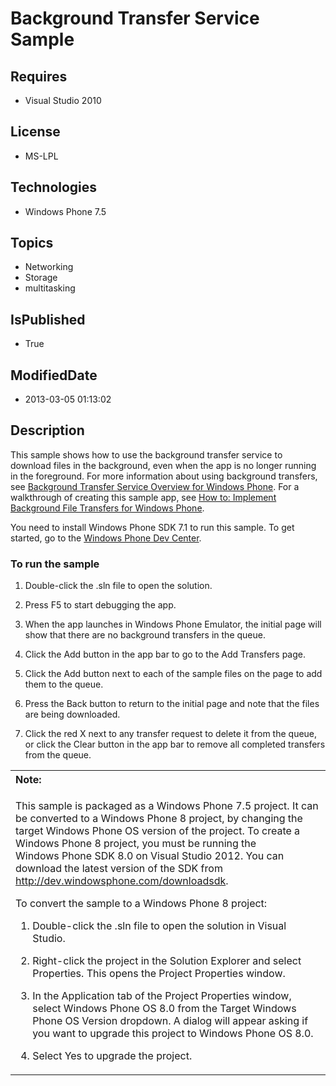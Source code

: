 # Background Transfer Service Sample
## Requires
* Visual Studio 2010
## License
* MS-LPL
## Technologies
* Windows Phone 7.5
## Topics
* Networking
* Storage
* multitasking
## IsPublished
* True
## ModifiedDate
* 2013-03-05 01:13:02
## Description

<div id="mainBody">
<p></p>
<div class="introduction">
<p>This sample shows how to use the background transfer service to download files in the background, even when the app is no longer running in the foreground. For more information about using background transfers, see
<a href="http://go.microsoft.com/fwlink/?LinkId=219408">Background Transfer Service Overview for Windows Phone</a>. For a walkthrough of creating this sample app, see
<a href="http://go.microsoft.com/fwlink/?LinkId=219409">How to: Implement Background File Transfers for Windows Phone</a>.</p>
<p>You need to install Windows&nbsp;Phone&nbsp;SDK&nbsp;7.1 to run this sample. To get started, go to the
<a href="http://go.microsoft.com/fwlink/?LinkID=259204">Windows Phone Dev Center</a>.</p>
<h3 class="procedureSubHeading">To run the sample</h3>
<div class="subSection">
<ol>
<li>
<p>Double-click the .sln file to open the solution.</p>
</li><li>
<p>Press F5 to start debugging the app.</p>
</li><li>
<p>When the app launches in Windows Phone Emulator, the initial page will show that there are no background transfers in the queue.</p>
</li><li>
<p>Click the <span class="ui">Add</span> button in the app bar to go to the <span class="ui">
Add Transfers</span> page.</p>
</li><li>
<p>Click the <span class="ui">Add</span> button next to each of the sample files on the page to add them to the queue.</p>
</li><li>
<p>Press the <span class="ui">Back</span> button to return to the initial page and note that the files are being downloaded.
</p>
</li><li>
<p>Click the red <span class="ui">X</span> next to any transfer request to delete it from the queue, or click the
<span class="ui">Clear</span> button in the app bar to remove all completed transfers from the queue.</p>
</li></ol>
</div>
<div class="alert">
<table width="100%" cellspacing="0" cellpadding="0">
<tbody>
<tr>
<th align="left"><b>Note:</b> </th>
</tr>
<tr>
<td>
<p>This sample is packaged as a Windows&nbsp;Phone&nbsp;7.5 project. It can be converted to a Windows&nbsp;Phone&nbsp;8 project, by changing the target Windows Phone OS version of the project. To create a Windows&nbsp;Phone&nbsp;8 project, you must be running the Windows&nbsp;Phone&nbsp;SDK&nbsp;8.0 on
 Visual Studio 2012. You can download the latest version of the SDK from <a href="http://dev.windowsphone.com/downloadsdk">
http://dev.windowsphone.com/downloadsdk</a>.</p>
<p>To convert the sample to a Windows&nbsp;Phone&nbsp;8 project:</p>
<ol>
<li>
<p>Double-click the <span class="ui">.sln</span> file to open the solution in Visual Studio.</p>
</li><li>
<p>Right-click the project in the <span class="ui">Solution Explorer</span> and select
<span class="ui">Properties</span>. This opens the <span class="ui">Project Properties</span> window.</p>
</li><li>
<p>In the <span class="ui">Application</span> tab of the Project Properties window, select
<span class="ui">Windows Phone OS 8.0</span> from the <span class="ui">Target Windows Phone OS Version</span> dropdown. A dialog will appear asking if you want to upgrade this project to Windows Phone OS 8.0.</p>
</li><li>
<p>Select <span class="ui">Yes</span> to upgrade the project.</p>
</li></ol>
</td>
</tr>
</tbody>
</table>
</div>
</div>
</div>
